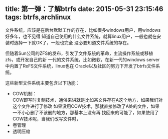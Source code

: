 title: 第一弹：了解btrfs
date: 2015-05-31 23:15:46
tags: btrfs,archlinux
---
文件系统，应该是在后台默默工作的存在，比如很多windows用户，用windows好多年，也不见得
知道自己使用的什么文件系统，就算linux用户，一般也就在安装时选择一下就OK了，一般也完全
没必要知道文件系统的存在。

但随着Sun公司的ZFS的发布，引发了文件系统的革命，主流操作系统或移植zfs，或开发自己的新
一代的文件系统，比如微软，在新一代的windows server中内置了ReFS文件系统，linux也在
Oracle以及社区的努力下开发了btrfs文件系统。

这些新型文件系统主要包含以下功能：
- COW机制：  
COW即写时复制技术，通俗来讲就是比如某文件存在A这个地方，如果我们对这个文件进行了修改
如果没用COW技术，那就直接修改了A处的文件，如果一不小心删了不该删的地方，那基本上没有再
找回来的可能了，如果使用了COW技术呢，当我们改写文件时，
- 卷管理
- 透明压缩

